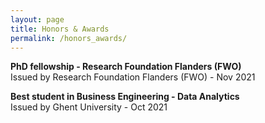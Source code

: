 ```yaml
---
layout: page
title: Honors & Awards
permalink: /honors_awards/
---
```



**PhD fellowship - Research Foundation Flanders (FWO)**\
Issued by Research Foundation Flanders (FWO) - Nov 2021

**Best student in Business Engineering - Data Analytics**\
Issued by Ghent University - Oct 2021